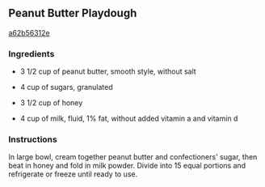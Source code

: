 ## Peanut Butter Playdough

[a62b56312e](http://allrecipes.com/recipe/peanut-butter-playdough/)

### Ingredients

 - 3 1/2 cup of peanut butter, smooth style, without salt

 - 4 cup of sugars, granulated

 - 3 1/2 cup of honey

 - 4 cup of milk, fluid, 1% fat, without added vitamin a and vitamin d

### Instructions

In large bowl, cream together peanut butter and confectioners' sugar, then beat in honey and fold in milk powder. Divide into 15 equal portions and refrigerate or freeze until ready to use.